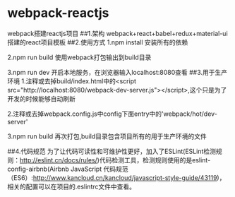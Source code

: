 # webpack-reactjs
webpack搭建reactjs项目
##1.架构
webpack+react+babel+redux+material-ui搭建的react项目模板
##2.使用方式
1.npm install     安装所有的依赖

2.npm run build   使用webpack打包输出到build目录

3.npm run dev     开启本地服务，在浏览器输入localhost:8080查看
##3.用于生产环境
1.注释或去掉build/index.html中的&lt;script src="http://localhost:8080/webpack-dev-server.js">&lt;/script>,这个只是为了开发的时候能够自动刷新

2.注释或去掉webpack.config.js中config下面entry中的'webpack/hot/dev-server'

3.npm run build   再次打包,build目录包含项目所有的用于生产环境的文件

##4.代码规范
为了让代码可读性和可维护性更好，加入了ESLint(ESLint检测规则：http://eslint.cn/docs/rules/)代码检测工具，检测规则使用的是eslint-config-airbnb(Airbnb JavaScript 代码规范（ES6）:http://www.kancloud.cn/kancloud/javascript-style-guide/43119)，相关的配置可以在项目的.eslintrc文件中查看。

